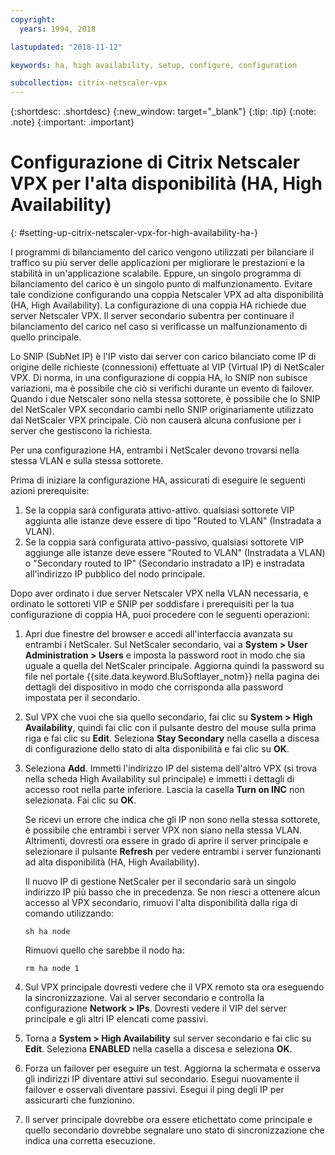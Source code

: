 ```yaml
---
copyright:
  years: 1994, 2018

lastupdated: "2018-11-12"

keywords: ha, high availability, setup, configure, configuration

subcollection: citrix-netscaler-vpx
---
```


{:shortdesc: .shortdesc}
{:new_window: target="_blank"}
{:tip: .tip}
{:note: .note}
{:important: .important}

# Configurazione di Citrix Netscaler VPX per l'alta disponibilità (HA, High Availability)
{: #setting-up-citrix-netscaler-vpx-for-high-availability-ha-}

I programmi di bilanciamento del carico vengono utilizzati per bilanciare il traffico su più server delle applicazioni per migliorare le prestazioni e la stabilità in un'applicazione scalabile. Eppure, un singolo programma di bilanciamento del carico è un singolo punto di malfunzionamento. Evitare tale condizione configurando una coppia Netscaler VPX ad alta disponibilità (HA, High Availability). La configurazione di una coppia HA richiede due server Netscaler VPX. Il server secondario subentra per continuare il bilanciamento del carico nel caso si verificasse un malfunzionamento di quello principale.

Lo SNIP (SubNet IP) è l'IP visto dai server con carico bilanciato come IP di origine delle richieste (connessioni) effettuate al VIP (Virtual IP) di NetScaler VPX. Di norma, in una configurazione di coppia HA, lo SNIP non subisce variazioni, ma è possibile che ciò si verifichi durante un evento di failover. Quando i due Netscaler sono nella stessa sottorete, è possibile che lo SNIP del NetScaler VPX secondario cambi nello SNIP originariamente utilizzato dal NetScaler VPX principale. Ciò non causerà alcuna confusione per i server che gestiscono la richiesta.

Per una configurazione HA, entrambi i NetScaler devono trovarsi nella stessa VLAN e sulla stessa sottorete.

Prima di iniziare la configurazione HA, assicurati di eseguire le seguenti azioni prerequisite:

1. Se la coppia sarà configurata attivo-attivo. qualsiasi sottorete VIP aggiunta alle istanze deve essere di tipo "Routed to VLAN" (Instradata a VLAN).
2. Se la coppia sarà configurata attivo-passivo, qualsiasi sottorete VIP aggiunge alle istanze deve essere "Routed to VLAN" (Instradata a VLAN) o "Secondary routed to IP" (Secondario instradato a IP) e instradata all'indirizzo IP pubblico del nodo principale.

Dopo aver ordinato i due server Netscaler VPX nella VLAN necessaria, e ordinato le sottoreti VIP e SNIP per soddisfare i prerequisiti per la tua configurazione di coppia HA, puoi procedere con le seguenti operazioni:

1. Apri due finestre del browser e accedi all'interfaccia avanzata su entrambi i NetScaler. Sul NetScaler secondario, vai a **System > User Administration > Users** e imposta la password root in modo che sia uguale a quella del NetScaler principale. Aggiorna quindi la password su file nel portale {{site.data.keyword.BluSoftlayer_notm}} nella pagina dei dettagli del dispositivo in modo che corrisponda alla password impostata per il secondario.

2. Sul VPX che vuoi che sia quello secondario, fai clic su **System > High Availability**, quindi fai clic con il pulsante destro del mouse sulla prima riga e fai clic su **Edit**. Seleziona **Stay Secondary** nella casella a discesa di configurazione dello stato di alta disponibilità e fai clic su **OK**.

3. Seleziona **Add**. Immetti l'indirizzo IP del sistema dell'altro VPX (si trova nella scheda High Availability sul principale) e immetti i dettagli di accesso root nella parte inferiore. Lascia la casella **Turn on INC** non selezionata. Fai clic su **OK**.

	Se ricevi un errore che indica che gli IP non sono nella stessa sottorete, è possibile che entrambi i server VPX non siano nella stessa VLAN. Altrimenti, dovresti ora essere in grado di aprire il server principale e selezionare il pulsante **Refresh** per vedere entrambi i server funzionanti ad alta disponibilità (HA, High Availability).

	Il nuovo IP di gestione NetScaler per il secondario sarà un singolo indirizzo IP più basso che in precedenza. Se non riesci a ottenere alcun accesso al VPX secondario, rimuovi l'alta disponibilità dalla riga di comando utilizzando:

	`sh ha node`

	Rimuovi quello che sarebbe il nodo ha:

	`rm ha node 1`

4. Sul VPX principale dovresti vedere che il VPX remoto sta ora eseguendo la sincronizzazione. Vai al server secondario e controlla la configurazione **Network > IPs**. Dovresti vedere il VIP del server principale e gli altri IP elencati come passivi.

6. Torna a **System > High Availability** sul server secondario e fai clic su **Edit**. Seleziona **ENABLED** nella casella a discesa e seleziona **OK**.

7. Forza un failover per eseguire un test. Aggiorna la schermata e osserva gli indirizzi IP diventare attivi sul secondario. Esegui nuovamente il failover e osservali diventare passivi. Esegui il ping degli IP per assicurarti che funzionino.

8. Il server principale dovrebbe ora essere etichettato come principale e quello secondario dovrebbe segnalare uno stato di sincronizzazione che indica una corretta esecuzione.
